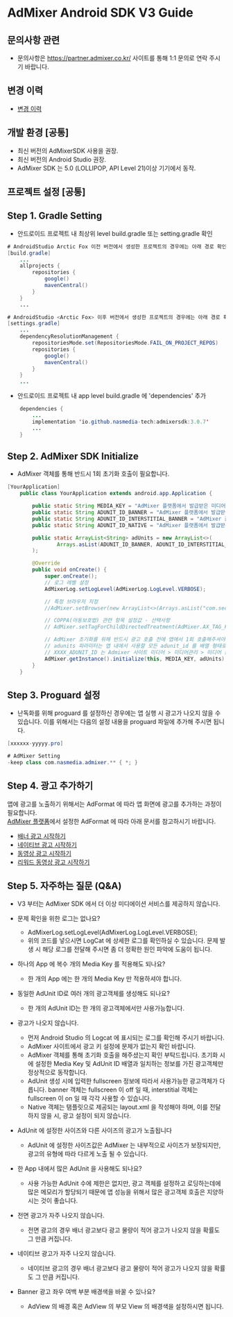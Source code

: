 # AdMixer Android SDK V3 Guide

## 문의사항 관련

- 문의사항은 https://partner.admixer.co.kr/ 사이트를 통해 1:1 문의로 연락 주시기 바랍니다.

## 변경 이력

- [변경 이력](HISTORY.md)

## 개발 환경 [공통]

- 최신 버전의 AdMixerSDK 사용을 권장.
- 최신 버전의 Android Studio 권장.
- AdMixer SDK 는 5.0 (LOLLIPOP, API Level 21)이상 기기에서 동작.

## 프로젝트 설정 [공통]

## Step 1. Gradle Setting

- 안드로이드 프로젝트 내 최상위 level build.gradle 또는 setting.gradle 확인

```java
# AndroidStudio Arctic Fox 이전 버전에서 생성한 프로젝트의 경우에는 아래 경로 확인.
[build.gradle]
    ...
    allprojects {
        repositories {
            google()
            mavenCentral()
        }
    }
    ...

# AndroidStudio <Arctic Fox> 이후 버전에서 생성한 프로젝트의 경우에는 아래 경로 확인.
[settings.gradle]
    ...
    dependencyResolutionManagement {
        repositoriesMode.set(RepositoriesMode.FAIL_ON_PROJECT_REPOS)
        repositories {
            google()
            mavenCentral()
        }
    }
    ...
```

- 안드로이드 프로젝트 내 app level build.gradle 에 'dependencies' 추가

```java
    dependencies {
        ...
        implementation 'io.github.nasmedia-tech:admixersdk:3.0.7'
        ...
    }
```

## Step 2. AdMixer SDK Initialize

- AdMixer 객체를 통해 반드시 1회 초기화 호출이 필요합니다.

```java
[YourApplication]
    public class YourApplication extends android.app.Application {

        public static String MEDIA_KEY = "AdMixer 플랫폼에서 발급받은 미디어 키";
        public static String ADUNIT_ID_BANNER = "AdMixer 플랫폼에서 발급받은 배너 ADUNIT_ID";
        public static String ADUNIT_ID_INTERSTITIAL_BANNER = "AdMixer 플랫폼에서 발급받은 전면 배너 ADUNIT_ID";
        public static String ADUNIT_ID_NATIVE = "AdMixer 플랫폼에서 발급받은 네이티브 ADUNIT_ID";

        public static ArrayList<String> adUnits = new ArrayList<>(
                Arrays.asList(ADUNIT_ID_BANNER, ADUNIT_ID_INTERSTITIAL_BANNER, ADUNIT_ID_NATIVE)
        );

        @Override
        public void onCreate() {
            super.onCreate();
            // 로그 레벨 설정
            AdMixerLog.setLogLevel(AdMixerLog.LogLevel.VERBOSE);

            // 특정 브라우저 지정
            //AdMixer.setBrowser(new ArrayList<>(Arrays.asList("com.sec.android.app.sbrowser", "com.android.chrome")));

            // COPPA(아동보호법) 관련 항목 설정값 - 선택사항
            // AdMixer.setTagForChildDirectedTreatment(AdMixer.AX_TAG_FOR_CHILD_DIRECTED_TREATMENT_FALSE);

            // AdMixer 초기화를 위해 반드시 광고 호출 전에 앱에서 1회 호출해주셔야 합니다.
            // adunits 파라미터는 앱 내에서 사용할 모든 adunit_id 를 배열 형태로 넘겨 주셔야 합니다.
            // XXXX_ADUNIT_ID 는 Admixer 사이트 미디어 > 미디어관리 > 미디어 등록에서 발급받은 Adunit ID 입니다.
            AdMixer.getInstance().initialize(this, MEDIA_KEY, adUnits);
        }
    }
```

## Step 3. Proguard 설정

- 난독화를 위해 proguard 를 설정하신 경우에는 앱 실행 시 광고가 나오지 않을 수 있습니다. 이를 위해서는 다음의 설정 내용을 proguard 파일에 추가해 주시면
  됩니다.

```java
[xxxxxx-yyyyy.pro]

# AdMixer Setting
-keep class com.nasmedia.admixer.** { *; }

```

## Step 4. 광고 추가하기

앱에 광고를 노출하기 위해서는 AdFormat 에 따라 앱 화면에 광고를 추가하는 과정이 필요합니다.<br/>
[AdMixer 플랫폼](https://partner.admixer.co.kr/)에서 설정한 AdFormat 에 따라 아래 문서를 참고하시기 바랍니다.

* [배너 광고 시작하기](BANNERAD.md)
* [네이티브 광고 시작하기](NATIVEAD.md)
* [동영상 광고 시작하기](VIDEOAD.md)
* [리워드 동영상 광고 시작하기](REWARD.md)

## Step 5. 자주하는 질문 (Q&A)
* V3 부터는 AdMixer SDK 에서 더 이상 미디에이션 서비스를 제공하지 않습니다.

* 문제 확인을 위한 로그는 없나요?
    - AdMixerLog.setLogLevel(AdMixerLog.LogLevel.VERBOSE);
    - 위의 코드를 넣으시면 LogCat 에 상세한 로그를 확인하실 수 있습니다. 문제 발생 시 해당 로그를 전달해 주시면 좀 더 정확한 원인 파악에 도움이 됩니다.

* 하나의 App 에 복수 개의 Media Key 를 적용해도 되나요?
    - 한 개의 App 에는 한 개의 Media Key 만 적용하셔야 합니다.

* 동일한 AdUnit ID로 여러 개의 광고객체를 생성해도 되나요?
    - 한 개의 AdUnit ID는 한 개의 광고객체에서만 사용가능합니다.

* 광고가 나오지 않습니다.
    - 먼저 Android Studio 의 Logcat 에 표시되는 로그를 확인해 주시기 바랍니다.
    - AdMixer 사이트에서 광고 키 설정에 문제가 없는지 확인 바랍니다.
    - AdMixer 객체를 통해 초기화 호출을 해주셨는지 확인 부탁드립니다. 초기화 시에 설정한 Media Key 및 AdUnit ID 배열과 일치하는 정보를 가진 광고객체만
      정상적으로 동작합니다.
    - AdUnit 생성 시에 입력한 fullscreen 정보에 따라서 사용가능한 광고객체가 다릅니다. banner 객체는 fullscreen 이 off 일 때,
      interstitial 객체는 fullscreen 이 on 일 때 각각 사용할 수 있습니다.
    - Native 객체는 탬플릿으로 제공되는 layout.xml 을 작성해야 하며, 이를 전달하지 않을 시, 광고 설정이 되지 않습니다.

* AdUnit 에 설정한 사이즈와 다른 사이즈의 광고가 노출됩니다
    - AdUnit 에 설정한 사이즈값은 AdMixer 는 내부적으로 사이즈가 보장되지만, 광고의 유형에 따라 다르게 노출 될 수 있습니다.

* 한 App 내에서 많은 AdUnit 을 사용해도 되나요?
    - 사용 가능한 AdUnit 수에 제한은 없지만, 광고 객체를 설정하고 로딩하는데에 많은 메모리가 할당되기 때문에 앱 성능을 위해서 많은 광고객체 호출은 지양하시는 것이
      좋습니다.

* 전면 광고가 자주 나오지 않습니다.
    - 전면 광고의 경우 배너 광고보다 광고 물량이 적어 광고가 나오지 않을 확률도 그 만큼 커집니다.

* 네이티브 광고가 자주 나오지 않습니다.
    - 네이티브 광고의 경우 배너 광고보다 광고 물량이 적어 광고가 나오지 않을 확률도 그 만큼 커집니다.

* Banner 광고 좌우 여백 부분 배경색을 바꿀 수 있나요?
    - AdView 의 배경 혹은 AdView 의 부모 View 의 배경색을 설정하시면 됩니다.
